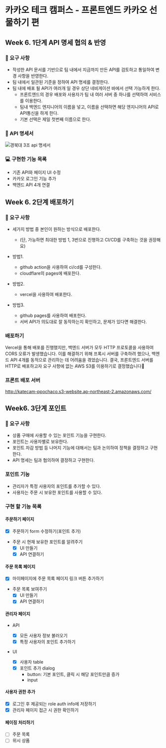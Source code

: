 # 카카오 테크 캠퍼스 - 프론트엔드 카카오 선물하기 편

## Week 6. 1단계 API 명세 협의 & 반영

### 🚀 요구 사항

- 작성한 API 문서를 기반으로 팀 내에서 지금까지 만든 API를 검토하고 통일하여 변경 사항을 반영한다.
- 팀 내에서 일관된 기준을 정하여 API 명세를 결정한다.
- 팀 내에 배포 될 API가 여러개 일 경우 상단 네비게이션 바에서 선택 가능하게 한다.
  - 프론트엔드의 경우 배포와 사용자가 팀 내 여러 서버 중 하나를 선택하여 서비스를 이용한다.
  - 팀내 백엔드 엔지니어의 이름을 넣고, 이름을 선택하면 해당 엔지니어의 API로 API통신을 하게 한다.
  - 기본 선택은 제일 첫번째 이름으로 한다.

### 📜 API 명세서

![경북대 3조 api 명세서](https://github.com/user-attachments/assets/e1c9db8c-9a60-4372-8546-4c2a68ee5887)

### 💻 구현한 기능 목록

- 기존 API와 페이지 UI 수정
- 카카오 로그인 기능 추가
- 백엔드 API 4개 연결

## Week 6. 2단계 배포하기

### 🚀 요구 사항

- 세가지 방법 중 본인이 원하는 방식으로 배포한다.

  - (단, 가능하면 최대한 방법 1, 3번으로 진행하고 CI/CD를 구축하는 것을 권장해요)

- 방법1.

  - github action을 사용하여 ci/cd를 구성한다.
  - cloudflare의 pages에 배포한다.

- 방법2.

  - vercel을 사용하여 배포한다.

- 방법3.
  - github pages를 사용하여 배포한다.
  - 서버 API가 의도대로 잘 동작하는지 확인하고, 문제가 있다면 해결한다.

### 배포하기

Vercel을 통해 배포를 진행했지만, 백엔드 서버가 모두 HTTP 프로토콜을 사용하여 CORS 오류가 발생했습니다. 이를 해결하기 위해 프록시 서버를 구축하려 했으나, 백엔드 API 4개를 동적으로 관리하는 데 어려움을 겪었습니다. 결국, 프론트엔드 서버를 HTTP로 배포하고자 요구 사항에 없는 AWS S3를 이용하기로 결정했습니다🥹

### 프론트 배포 서버

http://katecam-ppochaco.s3-website.ap-northeast-2.amazonaws.com/

## Week6. 3단계 포인트

### 🚀 요구 사항

- 상품 구매에 사용할 수 있는 포인트 기능을 구현한다.
- 포인트는 사용자별로 보유한다.
- 포인트 차감 방법 등 나머지 기능에 대해서는 팀과 논의하여 정책을 결정하고 구현한다.
- API 명세는 팀과 협의하여 결정하고 구현한다.

### 포인트 기능

- 관리자가 특정 사용자의 포인트를 추가할 수 있다.
- 사용자는 주문 시 보유한 포인트를 사용할 수 있다.

### 구현 할 기능 목록

#### 주문하기 페이지

- [x] 주문하기 form 수정하기(포인트 추가)
- 주문 시 현재 보유한 포인트를 알려주기
  - [x] UI 만들기
  - [x] API 연결하기

#### 주문 목록 페이지

- [x] 마이페이지에 주문 목록 페이지 링크 버튼 추가하기

- 주문 목록 보여주기
  - [x] UI 만들기
  - [x] API 연결하기

#### 관리자 페이지

- API

  - [x] 모든 사용자 정보 불러오기
  - [x] 특정 사용자의 포인트 추가하기

- UI
  - [x] 사용자 table
  - [x] 포인트 추가 dialog
    - button: 기본 포인트, 클릭 시 해당 포인트만큼 증가
    - input

#### 사용자 권한 추가

- [x] 로그인 후 제공되는 role auth info에 저장하기
- [x] 관리자 페이지 접근 시 권한 확인하기

#### 페이징 처리하기

- [ ] 주문 목록
- [ ] 위시 상품
